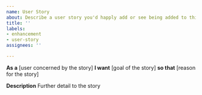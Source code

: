```yaml
---
name: User Story
about: Describe a user story you'd happly add or see being added to this sample code
title: ''
labels:
- enhancement
- user-story
assignees: ''

---
```


**As a**  [user concerned by the story] **I want** [goal of the story] **so that** [reason for the story]

**Description**
Further detail to the story
